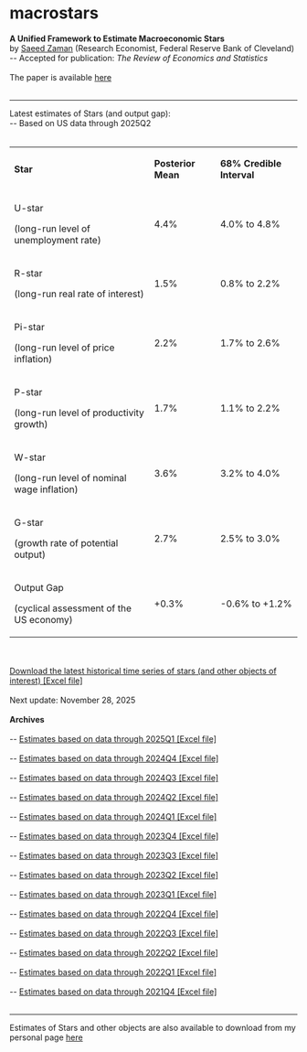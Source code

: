 # macrostars
<B>A Unified Framework to Estimate Macroeconomic Stars</B> <br>
by <a href="https://www.saeedzaman.com/home">Saeed Zaman</a> (Research Economist, Federal Reserve Bank of Cleveland) <br>
-- Accepted for publication: <i>The Review of Economics and Statistics </i>
<br> <br>
The paper is available <a href="https://doi.org/10.26509/frbc-wp-202123r">[here](https://doi.org/10.26509/frbc-wp-202123r2)</a>
<br> <br> <hr>
Latest estimates of Stars (and output gap):<br>
-- Based on US data through 2025Q2 <br>
<br>
<html><head><meta content="text/html; charset=UTF-8" http-equiv="content-type"></head><body class="c18 doc-content"><p class="c14"><span class="c4"></span></p><a id="t.ef758ff985dbcb2ae27ec013673050bc08528dc0"></a><a id="t.0"></a><table class="c17"><tr class="c8"><td class="c6 c9" colspan="1" rowspan="1"><p class="c5"><span class="c0"><B>Star</B></span></p></td><td class="c7 c9" colspan="1" rowspan="1"><p class="c5"><span class="c0"><B>Posterior Mean</B></span></p></td><td class="c1 c9" colspan="1" rowspan="1"><p class="c5"><span class="c0"><B>68% Credible Interval</B></span></p></td></tr><tr class="c8"><td class="c6" colspan="1" rowspan="1"><p class="c5"><span class="c12">U-star </span></p><p class="c5"><span class="c13">(long-run level of unemployment rate)</span></p></td><td class="c7" colspan="1" rowspan="1"><p class="c2"><span class="c4">4.4%</span></p></td><td class="c1" colspan="1" rowspan="1"><p class="c2"><span class="c4">4.0% to 4.8%</span></p></td></tr><tr class="c8"><td class="c6" colspan="1" rowspan="1"><p class="c5"><span class="c3">R-star </span></p><p class="c5"><span class="c13">(long-run real rate of interest)</span></p></td><td class="c7" colspan="1" rowspan="1"><p class="c2"><span class="c4">1.5%</span></p></td><td class="c1" colspan="1" rowspan="1"><p class="c2"><span class="c4">0.8% to 2.2%</span></p></td></tr><tr class="c8"><td class="c6" colspan="1" rowspan="1"><p class="c5"><span class="c19">Pi-star</span><span class="c3">&nbsp;</span></p><p class="c5"><span class="c13">(long-run level of price inflation)</span></p></td><td class="c7" colspan="1" rowspan="1"><p class="c2"><span class="c4">2.2%</span></p></td><td class="c1" colspan="1" rowspan="1"><p class="c2"><span class="c4">1.7% to 2.6%</span></p></td></tr><tr class="c8"><td class="c6" colspan="1" rowspan="1"><p class="c5"><span class="c10">P-star </span></p><p class="c5"><span class="c13">(long-run level of productivity growth)</span></p></td><td class="c7" colspan="1" rowspan="1"><p class="c2"><span class="c4">1.7% </span></p></td><td class="c1" colspan="1" rowspan="1"><p class="c2"><span class="c4">1.1% to 2.2%</span></p></td></tr><tr class="c8"><td class="c6" colspan="1" rowspan="1"><p class="c5"><span class="c16">W-star </span></p><p class="c5"><span class="c13">(long-run level of nominal wage inflation)</span></p></td><td class="c7" colspan="1" rowspan="1"><p class="c2"><span class="c4">3.6% </span></p></td><td class="c1" colspan="1" rowspan="1"><p class="c2"><span class="c4">3.2% to 4.0%</span></p></td></tr><tr class="c8"><td class="c6" colspan="1" rowspan="1"><p class="c5"><span class="c11">G-star</span></p><p class="c5"><span class="c13">(growth rate of potential output)</span></p></td><td class="c7" colspan="1" rowspan="1"><p class="c2"><span class="c4">2.7%</span></p></td><td class="c1" colspan="1" rowspan="1"><p class="c2"><span class="c4">2.5% to 3.0%</span></p></td></tr><tr class="c8"><td class="c6" colspan="1" rowspan="1"><p class="c5"><span class="c15">Output Gap</span></p><p class="c5"><span class="c13">(cyclical assessment of the US economy)</span></p></td><td class="c7" colspan="1" rowspan="1"><p class="c2"><span class="c4">+0.3%</span></p></td><td class="c1" colspan="1" rowspan="1"><p class="c2"><span class="c4">-0.6% to +1.2%</span></p></td></tr></table><p class="c14"><span class="c4"></span></p></body></html>

<br> <br>
<a href="https://github.com/zamansaeed/macrostars/blob/main/Stars_Zaman_2025_update2025Q2.xlsx">Download the latest historical time series of stars (and other objects of interest) [Excel file]</a>
<br> <br>
Next update: November 28, 2025
<br> <br>
<B> Archives </B> <br> <br>
-- <a href="https://github.com/zamansaeed/macrostars/blob/main/Stars_Zaman_2025_update2025Q1.xlsx">Estimates based on data through 2025Q1 [Excel file]</a> <br> <br>
-- <a href="https://github.com/zamansaeed/macrostars/blob/main/Stars_Zaman_2024_update2024Q4.xlsx">Estimates based on data through 2024Q4 [Excel file]</a> <br> <br>
-- <a href="https://github.com/zamansaeed/macrostars/blob/main/Stars_Zaman_2024_update2024Q3.xlsx">Estimates based on data through 2024Q3 [Excel file]</a> <br> <br>
-- <a href="https://github.com/zamansaeed/macrostars/blob/main/Stars_Zaman_2024_update2024Q2.xlsx">Estimates based on data through 2024Q2 [Excel file]</a> <br> <br>
-- <a href="https://github.com/zamansaeed/macrostars/blob/main/Stars_Zaman_2024_update2024Q1.xlsx">Estimates based on data through 2024Q1 [Excel file]</a> <br> <br>
-- <a href="https://github.com/zamansaeed/macrostars/blob/main/Stars_Zaman_2023_update2023Q4.xlsx">Estimates based on data through 2023Q4 [Excel file]</a> <br> <br>
-- <a href="https://github.com/zamansaeed/macrostars/blob/main/Stars_Zaman_2023_update2023Q3.xlsx">Estimates based on data through 2023Q3 [Excel file]</a> <br> <br>
-- <a href="https://github.com/zamansaeed/macrostars/blob/main/Stars_Zaman_2023_update2023Q2.xlsx">Estimates based on data through 2023Q2 [Excel file]</a> <br> <br>
-- <a href="https://github.com/zamansaeed/macrostars/blob/main/Stars_Zaman_2023_update2023Q1.xlsx">Estimates based on data through 2023Q1 [Excel file]</a> <br> <br>
-- <a href="https://github.com/zamansaeed/macrostars/blob/main/Stars_Zaman_2022_update2022Q4.xlsx">Estimates based on data through 2022Q4 [Excel file]</a> <br> <br>
-- <a href="https://github.com/zamansaeed/macrostars/blob/main/Stars_Zaman_2022_update2022Q3.xlsx">Estimates based on data through 2022Q3 [Excel file]</a> <br> <br>
-- <a href="https://github.com/zamansaeed/macrostars/blob/main/Stars_Zaman_2022_update2022Q2.xlsx">Estimates based on data through 2022Q2 [Excel file]</a> <br> <br>
-- <a href="https://github.com/zamansaeed/macrostars/blob/main/Stars_Zaman_2022_update2022Q1.xlsx">Estimates based on data through 2022Q1 [Excel file]</a> <br> <br>
-- <a href="https://github.com/zamansaeed/macrostars/blob/main/Stars_Zaman_2022_update2021Q4.xlsx">Estimates based on data through 2021Q4 [Excel file]</a> <br> <br>
<hr>
Estimates of Stars and other objects are also available to download from my personal page <a href="https://www.saeedzaman.com/stars">here</a>
